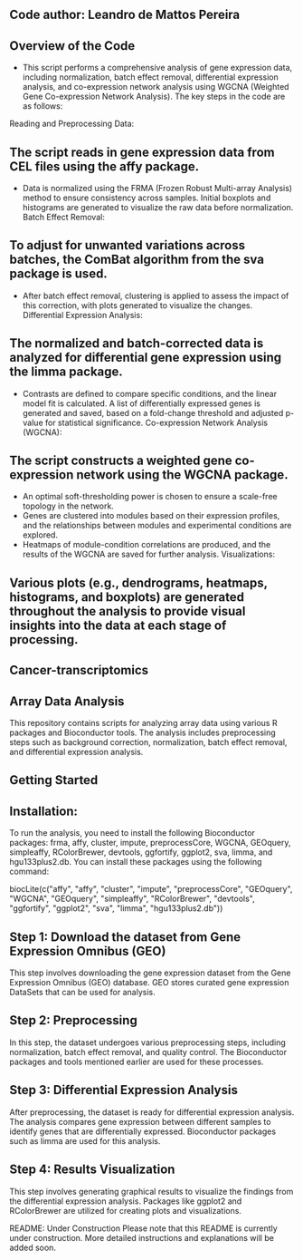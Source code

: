 ## Code author: Leandro de Mattos Pereira

## Overview of the Code
- This script performs a comprehensive analysis of gene expression data, including normalization, batch effect removal, differential expression analysis, and co-expression network analysis using WGCNA (Weighted Gene Co-expression Network Analysis). The key steps in the code are as follows:

Reading and Preprocessing Data:

## The script reads in gene expression data from CEL files using the affy package.

- Data is normalized using the FRMA (Frozen Robust Multi-array Analysis) method to ensure consistency across samples.
Initial boxplots and histograms are generated to visualize the raw data before normalization.
Batch Effect Removal:

## To adjust for unwanted variations across batches, the ComBat algorithm from the sva package is used.

- After batch effect removal, clustering is applied to assess the impact of this correction, with plots generated to visualize the changes.
Differential Expression Analysis:

## The normalized and batch-corrected data is analyzed for differential gene expression using the limma package.
- Contrasts are defined to compare specific conditions, and the linear model fit is calculated.
A list of differentially expressed genes is generated and saved, based on a fold-change threshold and adjusted p-value for statistical significance.
Co-expression Network Analysis (WGCNA):

## The script constructs a weighted gene co-expression network using the WGCNA package.

- An optimal soft-thresholding power is chosen to ensure a scale-free topology in the network.
- Genes are clustered into modules based on their expression profiles, and the relationships between modules and experimental conditions are explored.
- Heatmaps of module-condition correlations are produced, and the results of the WGCNA are saved for further analysis.
  Visualizations:

## Various plots (e.g., dendrograms, heatmaps, histograms, and boxplots) are generated throughout the analysis to provide visual insights into the data at each stage of processing.


## Cancer-transcriptomics
## Array Data Analysis

This repository contains scripts for analyzing array data using various R packages and Bioconductor tools. The analysis includes preprocessing steps such as background correction, normalization, batch effect removal, and differential expression analysis.

## Getting Started
## Installation:
To run the analysis, you need to install the following Bioconductor packages: frma, affy, cluster, impute, preprocessCore, WGCNA, GEOquery, simpleaffy, RColorBrewer, devtools, ggfortify, ggplot2, sva, limma, and hgu133plus2.db. You can install these packages using the following command:

biocLite(c("affy", "affy", "cluster", "impute", "preprocessCore", "GEOquery", "WGCNA", "GEOquery", "simpleaffy", "RColorBrewer", "devtools", "ggfortify", "ggplot2", "sva", "limma", "hgu133plus2.db"))


## Step 1: Download the dataset from Gene Expression Omnibus (GEO)
This step involves downloading the gene expression dataset from the Gene Expression Omnibus (GEO) database. GEO stores curated gene expression DataSets that can be used for analysis.

## Step 2: Preprocessing
In this step, the dataset undergoes various preprocessing steps, including normalization, batch effect removal, and quality control. The Bioconductor packages and tools mentioned earlier are used for these processes.

## Step 3: Differential Expression Analysis
After preprocessing, the dataset is ready for differential expression analysis. The analysis compares gene expression between different samples to identify genes that are differentially expressed. Bioconductor packages such as limma are used for this analysis.

## Step 4: Results Visualization
This step involves generating graphical results to visualize the findings from the differential expression analysis. Packages like ggplot2 and RColorBrewer are utilized for creating plots and visualizations.

README: Under Construction
Please note that this README is currently under construction. More detailed instructions and explanations will be added soon.

